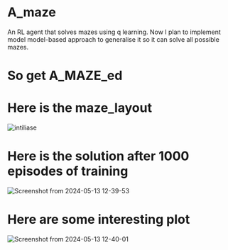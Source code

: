 # A_maze
An RL agent that solves mazes using q learning. Now I plan to implement model model-based approach to generalise it so it can solve all possible mazes.
# So get A_MAZE_ed
# Here is the maze_layout
![intiliase](https://github.com/Sauravroy34/A_maze/assets/136881235/4ee12151-4625-434a-af76-24f14461cce9)

# Here is the solution after 1000 episodes of training

![Screenshot from 2024-05-13 12-39-53](https://github.com/Sauravroy34/A_maze/assets/136881235/bc4c791f-e33a-4c3b-91dd-d3f9b6c291ca)

# Here are some interesting plot

![Screenshot from 2024-05-13 12-40-01](https://github.com/Sauravroy34/A_maze/assets/136881235/ca12d717-54d2-49eb-8d82-ada6bb003d0c)
